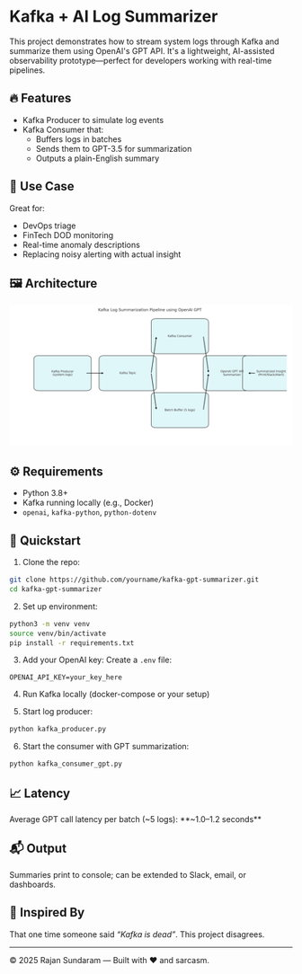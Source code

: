 # Kafka + AI Log Summarizer

This project demonstrates how to stream system logs through Kafka and summarize them using OpenAI's GPT API. It's a lightweight, AI-assisted observability prototype—perfect for developers working with real-time pipelines.

## 🔥 Features
- Kafka Producer to simulate log events
- Kafka Consumer that:
  - Buffers logs in batches
  - Sends them to GPT-3.5 for summarization
  - Outputs a plain-English summary

## 🧠 Use Case
Great for:
- DevOps triage
- FinTech DOD monitoring
- Real-time anomaly descriptions
- Replacing noisy alerting with actual insight

## 🖼 Architecture
![Kafka + GPT Diagram](Kafka_GPT_Summary_Pipeline.png)

## ⚙️ Requirements
- Python 3.8+
- Kafka running locally (e.g., Docker)
- `openai`, `kafka-python`, `python-dotenv`

## 🚀 Quickstart

1. Clone the repo:
```bash
git clone https://github.com/yourname/kafka-gpt-summarizer.git
cd kafka-gpt-summarizer
```

2. Set up environment:
```bash
python3 -m venv venv
source venv/bin/activate
pip install -r requirements.txt
```

3. Add your OpenAI key:
Create a `.env` file:
```
OPENAI_API_KEY=your_key_here
```

4. Run Kafka locally (docker-compose or your setup)

5. Start log producer:
```bash
python kafka_producer.py
```

6. Start the consumer with GPT summarization:
```bash
python kafka_consumer_gpt.py
```

## 📈 Latency
Average GPT call latency per batch (~5 logs): **~1.0–1.2 seconds**

## 📬 Output
Summaries print to console; can be extended to Slack, email, or dashboards.

## 📎 Inspired By
That one time someone said *“Kafka is dead”*. This project disagrees.

---

© 2025 Rajan Sundaram — Built with ❤️ and sarcasm.
